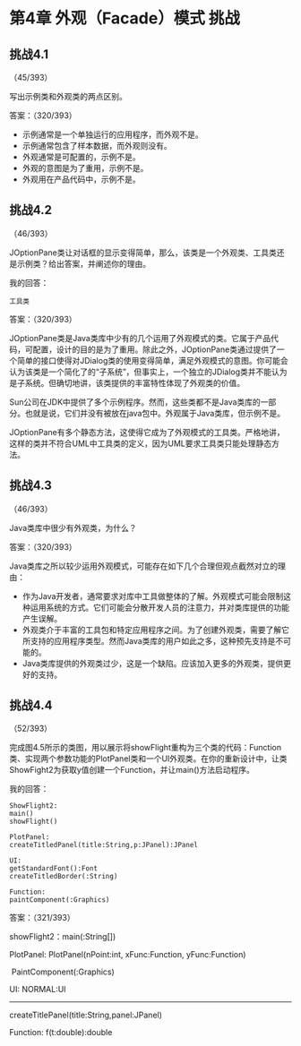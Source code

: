 # 第4章 外观（Facade）模式 挑战

## 挑战4.1

（45/393）

写出示例类和外观类的两点区别。

答案：（320/393）

- 示例通常是一个单独运行的应用程序，而外观不是。
- 示例通常包含了样本数据，而外观则没有。
- 外观通常是可配置的，示例不是。
- 外观的意图是为了重用，示例不是。
- 外观用在产品代码中，示例不是。

## 挑战4.2

（46/393）

JOptionPane类让对话框的显示变得简单，那么，该类是一个外观类、工具类还是示例类？给出答案，并阐述你的理由。

我的回答：

```
工具类
```

答案：（320/393）

JOptionPane类是Java类库中少有的几个运用了外观模式的类。它属于产品代码，可配置，设计的目的是为了重用。除此之外，JOptionPane类通过提供了一个简单的接口使得对JDialog类的使用变得简单，满足外观模式的意图。你可能会认为该类是一个简化了的“子系统”，但事实上，一个独立的JDialog类并不能认为是子系统。但确切地讲，该类提供的丰富特性体现了外观类的价值。

Sun公司在JDK中提供了多个示例程序。然而，这些类都不是Java类库的一部分。也就是说，它们并没有被放在java包中。外观属于Java类库，但示例不是。

JOptionPane有多个静态方法，这使得它成为了外观模式的工具类。严格地讲，这样的类并不符合UML中工具类的定义，因为UML要求工具类只能处理静态方法。

## 挑战4.3

（46/393）

Java类库中很少有外观类，为什么？

答案：（320/393）

Java类库之所以较少运用外观模式，可能存在如下几个合理但观点截然对立的理由：

- 作为Java开发者，通常要求对库中工具做整体的了解。外观模式可能会限制这种运用系统的方式。它们可能会分散开发人员的注意力，并对类库提供的功能产生误解。
- 外观类介于丰富的工具包和特定应用程序之间。为了创建外观类，需要了解它所支持的应用程序类型。然而Java类库的用户如此之多，这种预先支持是不可能的。
- Java类库提供的外观类过少，这是一个缺陷。应该加入更多的外观类，提供更好的支持。

## 挑战4.4

（52/393）

完成图4.5所示的类图，用以展示将showFlight重构为三个类的代码：Function类、实现两个参数功能的PlotPanel类和一个UI外观类。在你的重新设计中，让类ShowFight2为获取y值创建一个Function，并让main()方法启动程序。

我的回答：

```
ShowFlight2:
main()
showFlight()

PlotPanel:
createTitledPanel(title:String,p:JPanel):JPanel

UI:
getStandardFont():Font
createTitledBorder(:String)

Function:
paintComponent(:Graphics)
```

答案：（321/393）

showFlight2：main(:String[])

PlotPanel: PlotPanel(nPoint:int, xFunc:Function, yFunc:Function)

​				PaintComponent(:Graphics)

UI: NORMAL:UI

-------

createTitlePanel(title:String,panel:JPanel)

Function: f(t:double):double

